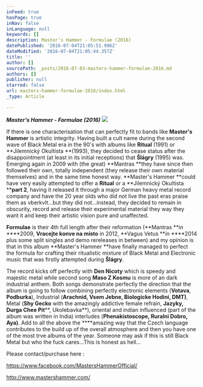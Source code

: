 ```yaml
---
inFeed: true
hasPage: true
inNav: false
inLanguage: null
keywords: []
description: Master's Hammer - Formulae (2016)
datePublished: '2016-07-04T21:05:51.996Z'
dateModified: '2016-07-04T21:05:44.357Z'
title: ''
author: []
sourcePath: _posts/2016-07-03-masters-hammer-formulae-2016.md
authors: []
publisher: null
starred: false
url: masters-hammer-formulae-2016/index.html
_type: Article

---
```

**_Master's Hammer - Formulae (2016)_**
![](https://the-grid-user-content.s3-us-west-2.amazonaws.com/6b039b46-c398-4bd3-a79b-89352597ef8c.jpg)

If there is one characterisation that can perfectly fit to bands like **Master's Hammer** is artistic integrity. Having built a cult name during the second wave of Black Metal era in the 90's with albums like **Ritual** (1991) or **Jilemnický Okultista **(1993), they decided to cease status after the disappointment (at least in its initial receptions) that **Šlágry** (1995) was. Emerging again in 2009 with (the great) **Mantras **they have since then followed their own, totally independent (they release their own material themselves) and in the same time honest way. **Master's Hammer **could have very easily attempted to offer a **Ritual** or a **Jilemnický Okultista ****part 2**, having it released it through a major German heavy metal record company and have the 20 year olds who did not live the past eras praise them as vberkvlt...but they did not...instead, they decided to remain in obscurity, record and release their experimental material they way they want it and keep their artistic vision pure and unaffected.

**Formulae** is their 4th full length after their reformation (**Mantras **in ****2009, **Vracejte konve na místo** in 2012, **Vagus Vetus **in ****2014 plus some split singles and demo rereleases in between) and my opinion is that in this album **Master's Hammer **have finally managed to perfect the formula for crafting their ritualistic mixture of Black Metal and Electronic music that was firstly attempted during **Šlágry**.

The record kicks off perfectly with **Den Nicoty** which is speedy and majestic metal while second song **Maso Z Kosmu** is more of an dark industrial anthem. Both songs demonstrate perfectly the direction that the album is going to follow combining perfectly electronic elements (**Votava**, **Podburka**), Industrial (**Arachnid, Vsem Jebne, Biologicke Hodini, DMT)**, Metal (**Shy Gecko** with the amazingly addictive female refrain, **Jazyky, Durga Chee Pit****, Ukolebavka**), oriental and indian influenced (part of the album was written in India) interludes (**Phenakistoscope, Ruralni Dobro, Aya)**. Add to all the above the ****amazing way that the Czech language contributes to the build up of the overall atmosphere and then you have one of the most trve albums of the year. Someone may ask if this is still Black Metal but who the fuck cares...This is honest as hell...

Please contact/purchase here :

https://www.facebook.com/MastersHammerOfficial/

http://www.mastershammer.com/